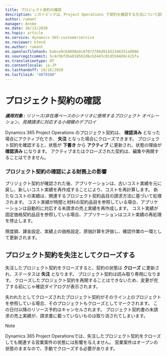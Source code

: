 ```yaml
---
title: プロジェクト契約の確認
description: このトピックは、Project Operations で契約を確認する方法について説明します。
author: rumant
manager: Annbe
ms.date: 10/13/2020
ms.topic: article
ms.service: dynamics-365-customerservice
ms.reviewer: kfend
ms.author: rumant
ms.openlocfilehash: babce9c64098a9c87072786d914d2340251a8986
ms.sourcegitcommit: 5c4c9bf3ba018562d6cb3443c01d550489c415fa
ms.translationtype: HT
ms.contentlocale: ja-JP
ms.lasthandoff: 10/16/2020
ms.locfileid: "4079388"
---
```

# <a name="confirm-a-project-contract"></a>プロジェクト契約の確認

_**適用対象 :** リソース/非在庫ベースのシナリオに使用するプロジェクト オペレーション、見積請求に対応する小規模のデプロイ_

Dynamics 365 Project Operations のプロジェクト契約は、 **確認済み** となった場合にアクティブ化でき、 **失注** となった場合にクローズできます。 プロジェクト契約を確認すると、状態が **下書き** から **アクティブ** に更新され、状態の理由が **確認済み** になります。 アクティブまたはクローズされた契約は、編集や再開することはできません。 

### <a name="financial-impact-of-confirming-a-project-contract"></a>プロジェクト契約の確認による財務上の影響

プリジェクト契約が確認された後、アプリケーションは、古いコスト実績を元に戻し、新しいコスト実績を再作成することにより、コストを再計算します。 新たなコストの実績は、関連するプロジェクト契約品目の請求方法に基づいて処理されます。 コスト実績が時間と材料の契約品目を参照している場合、アプリケーションは自動的に対応する未請求の売上実績を再作成します。 コスト実績が固定価格契約品目を参照している場合、アプリケーションはコスト実績の再処理を停止します。

限度額、課金設定、実績上の価格設定、原価計算を評価し、確認作業の一環として更新されます。

## <a name="close-a-project-contract-as-lost"></a>プロジェクト契約を失注としてクローズする

失注したプロジェクト契約をクローズすると、契約の状態は **クローズ** に更新され、ステータスは **失注** となります。 プロジェクト契約は読み取り専用になります。 クローズしたプロジェクト契約を再開することはできないため、変更が完了する前にじゃ確認ダイアログが表示されます。

失われたとしてクローズされたプロジェクト契約がそのライン上のプロジェクトを参照している場合、そのプロジェクトもクローズとしてマークされます。 この日付以降のリソース予約はキャンセルされます。 プロジェクト契約書の未請求の売上実績が、請求書に載っていないものは取り消されてしまいます。

> [!NOTE]
> Dynamics 365 Project Operationsでは、失注したプロジェクト契約をクローズしても関連する営業案件の状態には影響を与えません。 営業案件はオープンの状態のままなので、手動でクローズする必要があります。
